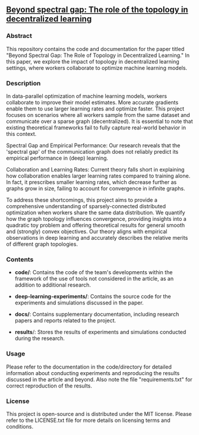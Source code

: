 ## [Beyond spectral gap: The role of the topology in decentralized learning](https://arxiv.org/pdf/2206.03093.pdf)

### Abstract
This repository contains the code and documentation for the paper titled "Beyond Spectral Gap: The Role of Topology in Decentralized Learning." In this paper, we explore the impact of topology in decentralized learning settings, where workers collaborate to optimize machine learning models.

### Description
In data-parallel optimization of machine learning models, workers collaborate to improve their model estimates. More accurate gradients enable them to use larger learning rates and optimize faster. This project focuses on scenarios where all workers sample from the same dataset and communicate over a sparse graph (decentralized). It is essential to note that existing theoretical frameworks fail to fully capture real-world behavior in this context.

Spectral Gap and Empirical Performance: Our research reveals that the 'spectral gap' of the communication graph does not reliably predict its empirical performance in (deep) learning.

Collaboration and Learning Rates: Current theory falls short in explaining how collaboration enables larger learning rates compared to training alone. In fact, it prescribes smaller learning rates, which decrease further as graphs grow in size, failing to account for convergence in infinite graphs.

To address these shortcomings, this project aims to provide a comprehensive understanding of sparsely-connected distributed optimization when workers share the same data distribution. We quantify how the graph topology influences convergence, providing insights into a quadratic toy problem and offering theoretical results for general smooth and (strongly) convex objectives. Our theory aligns with empirical observations in deep learning and accurately describes the relative merits of different graph topologies.

### Contents
 - **code/**: Contains the code of the team's developments within the framework of the use of tools not considered in the article, as an addition to additional research.

 - **deep-learning-experiments/**: Contains the source code for the experiments and simulations discussed in the paper.

 - **docs/**: Contains supplementary documentation, including research papers and reports related to the project.

 - **results**/: Stores the results of experiments and simulations conducted during the research.

### Usage
Please refer to the documentation in the code/directory for detailed information about conducting experiments and reproducing the results discussed in the article and beyond. Also note the file "requirements.txt" for correct reproduction of the results.

### License
This project is open-source and is distributed under the MIT license. Please refer to the LICENSE.txt file for more details on licensing terms and conditions.
